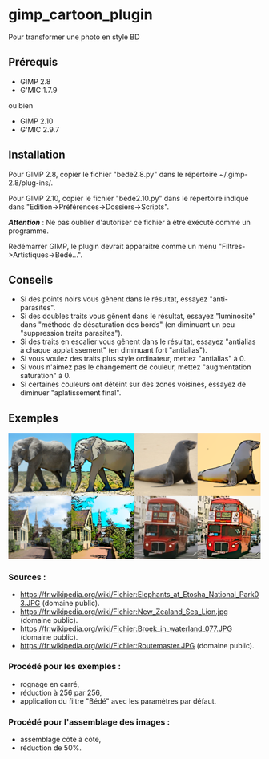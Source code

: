 # gimp_cartoon_plugin
Pour transformer une photo en style BD

## Prérequis
- GIMP 2.8
- G'MIC 1.7.9

ou bien
- GIMP 2.10
- G'MIC 2.9.7

## Installation
Pour GIMP 2.8, copier le fichier "bede2.8.py" dans le répertoire ~/.gimp-2.8/plug-ins/.

Pour GIMP 2.10, copier le fichier "bede2.10.py" dans le répertoire indiqué dans "Edition->Préférences->Dossiers->Scripts".

***Attention*** : Ne pas oublier d'autoriser ce fichier à être exécuté comme un programme.

Redémarrer GIMP, le plugin devrait apparaître comme un menu "Filtres->Artistiques->Bédé...".

## Conseils
- Si des points noirs vous gênent dans le résultat, essayez "anti-parasites".
- Si des doubles traits vous gênent dans le résultat, essayez "luminosité" dans "méthode de désaturation des bords" (en diminuant un peu "suppression traits parasites").
- Si des traits en escalier vous gênent dans le résultat, essayez "antialias à chaque applatissement" (en diminuant fort "antialias").
- Si vous voulez des traits plus style ordinateur, mettez "antialias" à 0.
- Si vous n'aimez pas le changement de couleur, mettez "augmentation saturation" à 0.
- Si certaines couleurs ont déteint sur des zones voisines, essayez de diminuer "aplatissement final".

## Exemples
![Exemples](https://raw.githubusercontent.com/cl4cnam/gimp_cartoon_plugin/main/exemples/ExemplesBede2.png)

### Sources :
- https://fr.wikipedia.org/wiki/Fichier:Elephants_at_Etosha_National_Park03.JPG (domaine public).
- https://fr.wikipedia.org/wiki/Fichier:New_Zealand_Sea_Lion.jpg (domaine public).
- https://fr.wikipedia.org/wiki/Fichier:Broek_in_waterland_077.JPG (domaine public).
- https://fr.wikipedia.org/wiki/Fichier:Routemaster.JPG (domaine public).

### Procédé pour les exemples :
- rognage en carré,
- réduction à 256 par 256,
- application du filtre "Bédé" avec les paramètres par défaut.

### Procédé pour l'assemblage des images :
- assemblage côte à côte,
- réduction de 50%.
